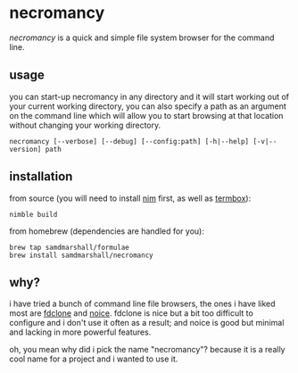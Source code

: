 # necromancy

_necromancy_ is a quick and simple file system browser for the command line.


## usage

you can start-up necromancy in any directory and it will start working out of your current working directory, you can also specify a path as an argument on the command line which will allow you to start browsing at that location without changing your working directory.

```
necromancy [--verbose] [--debug] [--config:path] [-h|--help] [-v|--version] path
```

## installation

from source (you will need to install [nim](http://nim-lang.com/) first, as well as [termbox](https://github.com/nsf/termbox)):
```
nimble build
```

from homebrew (dependencies are handled for you):
```
brew tap samdmarshall/formulae
brew install samdmarshall/necromancy
```

## why?

i have tried a bunch of command line file browsers, the ones i have liked most are [fdclone](http://hp.vector.co.jp/authors/VA012337/soft/fd/) and [noice](http://git.2f30.org/noice/). fdclone is nice but a bit too difficult to configure and i don't use it often as a result; and noice is good but minimal and lacking in more powerful features. 

oh, you mean why did i pick the name "necromancy"? because it is a really cool name for a project and i wanted to use it.
